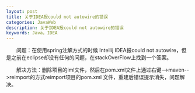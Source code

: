 ```yaml
---
layout: post
title: 关于IDEA报could not autowire的错误
categories: JavaWeb
description: 关于IDEA报could not autowire的错误
keywords: Java，IDEA
---
```


　　问题：在使用spring注解方式的时候 Intellij IDEA报could not autowire，但是之前在eclipse却没有任何的问题，在stackOverFlow上找到一个答案。

　　解决方法：删除项目的iml文件，然后在pom.xml文件上通过右键-->maven-->reimport的方式reimport项目的pom.xml 文件，重建后错误提示消失，问题解决。
